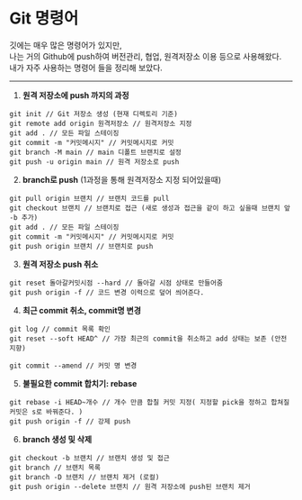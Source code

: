 # Git 명령어 

깃에는 매우 많은 명령어가 있지만, <br> 
나는 거의 Github에 push하여 버전관리, 협업, 원격저장소 이용 등으로 사용해왔다. <br>
내가 자주 사용하는 명령어 들을 정리해 보았다.

-----

1. **원격 저장소에 push 까지의 과정**
```
git init // Git 저장소 생성 (현재 디렉토리 기준)
git remote add origin 원격저장소 // 원격저장소 지정
git add . // 모든 파일 스테이징 
git commit -m "커밋메시지" // 커밋메시지로 커밋
git branch -M main // main 디폴트 브랜치로 설정
git push -u origin main // 원격 저장소로 push
```

2. **branch로 push** (1과정을 통해 원격저장소 지정 되어있을때)
```
git pull origin 브랜치 // 브랜치 코드를 pull
git checkout 브랜치 // 브랜치로 접근 (새로 생성과 접근을 같이 하고 싶을때 브랜치 앞 -b 추가)
git add . // 모든 파일 스테이징 
git commit -m "커밋메시지" // 커밋메시지로 커밋
git push origin 브랜치 // 브랜치로 push
```

3. **원격 저장소 push 취소**
```
git reset 돌아갈커밋시점 --hard // 돌아갈 시점 상태로 만들어줌 
git push origin -f // 코드 변경 이력으로 덮어 씌어준다.
```

4. **최근 commit 취소, commit명 변경**
```
git log // commit 목록 확인
git reset --soft HEAD^ // 가장 최근의 commit을 취소하고 add 상태는 보존 (안전지향)

git commit --amend // 커밋 명 변경
```

5. **불필요한 commit 합치기: rebase**
```
git rebase -i HEAD~개수 // 개수 만큼 합칠 커밋 지정( 지정할 pick을 정하고 합쳐질 커밋은 s로 바꿔준다. )
git push origin -f // 강제 push
```

6. **branch 생성 및 삭제**
```
git checkout -b 브랜치 // 브랜치 생성 및 접근
git branch // 브랜치 목록
git branch -D 브랜치 // 브랜치 제거 (로컬)
git push origin --delete 브랜치 // 원격 저장소에 push된 브랜치 제거
```
